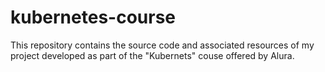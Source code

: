 # kubernetes-course
This repository contains the source code and associated resources of my project developed as part of the "Kubernets" couse offered by Alura.
